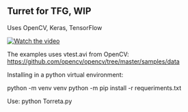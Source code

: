 ## Turret for TFG, WIP
Uses OpenCV, Keras, TensorFlow

[![Watch the video](https://user-images.githubusercontent.com/1783926/157646401-28d2a554-774d-4c1d-9182-05d790c8471e.png)](https://www.youtube.com/watch?v=BJktdagZycY&list=PLRJeA9mWojhM3NrH4dd95zC_1LiJiCUgS&index=24)

The examples uses vtest.avi from OpenCV:
https://github.com/opencv/opencv/tree/master/samples/data


Installing in a python virtual environment:

  python -m venv venv
  python -m pip install -r requeriments.txt

Use:
  python Torreta.py

